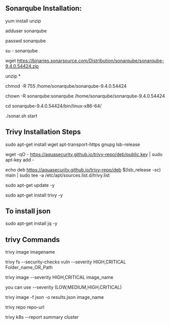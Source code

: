 ## Sonarqube Installation:

yum install unzip

adduser sonarqube

passwd sonarqube

su - sonarqube

wget https://binaries.sonarsource.com/Distribution/sonarqube/sonarqube-9.4.0.54424.zip

unzip *

chmod -R 755 /home/sonarqube/sonarqube-9.4.0.54424

chown -R sonarqube:sonarqube /home/sonarqube/sonarqube-9.4.0.54424

cd sonarqube-9.4.0.54424/bin/linux-x86-64/

./sonar.sh start


## Trivy Installation Steps

sudo apt-get install wget apt-transport-https gnupg lsb-release

wget -qO - https://aquasecurity.github.io/trivy-repo/deb/public.key | sudo apt-key add -

echo deb https://aquasecurity.github.io/trivy-repo/deb $(lsb_release -sc) main | sudo tee -a /etc/apt/sources.list.d/trivy.list

sudo apt-get update -y

sudo apt-get install trivy -y

## To install json 
sudo apt-get install jq -y

## trivy Commands

trivy image imagename

trivy fs --security-checks vuln --severity HIGH,CRITICAL Folder_name_OR_Path

trivy image --severity HIGH,CRITICAL image_name    

you can use --severity (LOW,MEDIUM,HIGH,CRITICAL) 

trivy image -f json -o results.json image_name

trivy repo repo-url

trivy k8s --report summary cluster


